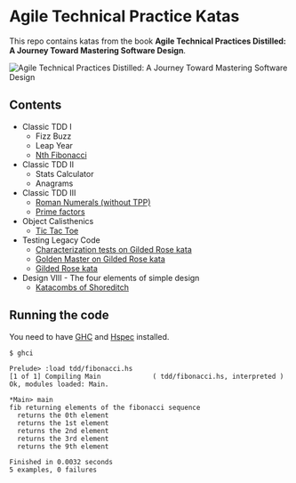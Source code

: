 # Agile Technical Practice Katas

This repo contains katas from the book **Agile Technical Practices Distilled: A Journey Toward Mastering Software Design**.

![](https://d2sofvawe08yqg.cloudfront.net/agiletechnicalpracticesdistilled/hero2x?1549503021 "Agile Technical Practices Distilled: A Journey Toward Mastering Software Design")

## Contents
- Classic TDD I
    - Fizz Buzz
    - Leap Year
    - [Nth Fibonacci](tdd/fibonacci.hs)
- Classic TDD II
    - Stats Calculator
    - Anagrams
- Classic TDD III
    - [Roman Numerals (without TPP)](tdd/romanNumerals.hs)
    - [Prime factors](tdd/primefactors.hs)
- Object Calisthenics
    - [Tic Tac Toe](calisthenics/tictactoe.hs)
- Testing Legacy Code
    - [Characterization tests on Gilded Rose kata](testingLegacyCode/gildedRose/test/GildedRoseSpec.hs)
    - [Golden Master on Gilded Rose kata](testingLegacyCode/gildedRose/goldenMasterTest.sh)
    - [Gilded Rose kata](testingLegacyCode/gildedRose/)
- Design VIII - The four elements of simple design
    - [Katacombs of Shoreditch](fourElementsOfSimpleDesign/katacombs)

## Running the code
You need to have [GHC](https://www.haskell.org/downloads/) and [Hspec](https://hspec.github.io/) installed.
```
$ ghci

Prelude> :load tdd/fibonacci.hs 
[1 of 1] Compiling Main             ( tdd/fibonacci.hs, interpreted )
Ok, modules loaded: Main.

*Main> main
fib returning elements of the fibonacci sequence
  returns the 0th element
  returns the 1st element
  returns the 2nd element
  returns the 3rd element
  returns the 9th element

Finished in 0.0032 seconds
5 examples, 0 failures
```